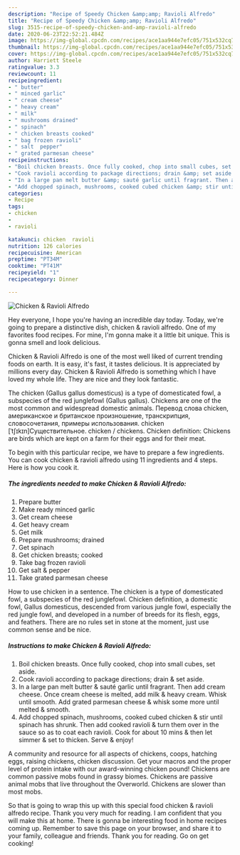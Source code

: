 ```yaml
---
description: "Recipe of Speedy Chicken &amp;amp; Ravioli Alfredo"
title: "Recipe of Speedy Chicken &amp;amp; Ravioli Alfredo"
slug: 3515-recipe-of-speedy-chicken-and-amp-ravioli-alfredo
date: 2020-06-23T22:52:21.484Z
image: https://img-global.cpcdn.com/recipes/ace1aa944e7efc05/751x532cq70/chicken-ravioli-alfredo-recipe-main-photo.jpg
thumbnail: https://img-global.cpcdn.com/recipes/ace1aa944e7efc05/751x532cq70/chicken-ravioli-alfredo-recipe-main-photo.jpg
cover: https://img-global.cpcdn.com/recipes/ace1aa944e7efc05/751x532cq70/chicken-ravioli-alfredo-recipe-main-photo.jpg
author: Harriett Steele
ratingvalue: 3.3
reviewcount: 11
recipeingredient:
- " butter"
- " minced garlic"
- " cream cheese"
- " heavy cream"
- " milk"
- " mushrooms drained"
- " spinach"
- " chicken breasts cooked"
- " bag frozen ravioli"
- " salt  pepper"
- " grated parmesan cheese"
recipeinstructions:
- "Boil chicken breasts. Once fully cooked, chop into small cubes, set aside."
- "Cook ravioli according to package directions; drain &amp; set aside."
- "In a large pan melt butter &amp; sauté garlic until fragrant. Then add cream cheese. Once cream cheese is melted, add milk &amp; heavy cream. Whisk until smooth. Add grated parmesan cheese &amp; whisk some more until melted &amp; smooth."
- "Add chopped spinach, mushrooms, cooked cubed chicken &amp; stir until spinach has shrunk. Then add cooked ravioli &amp; turn them over in the sauce so as to coat each ravioli. Cook for about 10 mins &amp; then let simmer &amp; set to thicken. Serve &amp; enjoy!"
categories:
- Recipe
tags:
- chicken
- 
- ravioli

katakunci: chicken  ravioli 
nutrition: 126 calories
recipecuisine: American
preptime: "PT34M"
cooktime: "PT41M"
recipeyield: "1"
recipecategory: Dinner

---
```



![Chicken &amp; Ravioli Alfredo](https://img-global.cpcdn.com/recipes/ace1aa944e7efc05/751x532cq70/chicken-ravioli-alfredo-recipe-main-photo.jpg)

Hey everyone, I hope you're having an incredible day today. Today, we're going to prepare a distinctive dish, chicken &amp; ravioli alfredo. One of my favorites food recipes. For mine, I'm gonna make it a little bit unique. This is gonna smell and look delicious.

Chicken &amp; Ravioli Alfredo is one of the most well liked of current trending foods on earth. It is easy, it's fast, it tastes delicious. It is appreciated by millions every day. Chicken &amp; Ravioli Alfredo is something which I have loved my whole life. They are nice and they look fantastic.

The chicken (Gallus gallus domesticus) is a type of domesticated fowl, a subspecies of the red junglefowl (Gallus gallus). Chickens are one of the most common and widespread domestic animals. Перевод слова chicken, американское и британское произношение, транскрипция, словосочетания, примеры использования. chicken [ˈtʃɪkɪn]Существительное. chicken / chickens. Chicken definition: Chickens are birds which are kept on a farm for their eggs and for their meat.


To begin with this particular recipe, we have to prepare a few ingredients. You can cook chicken &amp; ravioli alfredo using 11 ingredients and 4 steps. Here is how you cook it.

<!--inarticleads1-->

##### The ingredients needed to make Chicken &amp; Ravioli Alfredo:

1. Prepare  butter
1. Make ready  minced garlic
1. Get  cream cheese
1. Get  heavy cream
1. Get  milk
1. Prepare  mushrooms; drained
1. Get  spinach
1. Get  chicken breasts; cooked
1. Take  bag frozen ravioli
1. Get  salt &amp; pepper
1. Take  grated parmesan cheese


How to use chicken in a sentence. The chicken is a type of domesticated fowl, a subspecies of the red junglefowl. Chicken definition, a domestic fowl, Gallus domesticus, descended from various jungle fowl, especially the red jungle fowl, and developed in a number of breeds for its flesh, eggs, and feathers. There are no rules set in stone at the moment, just use common sense and be nice. 

<!--inarticleads2-->

##### Instructions to make Chicken &amp; Ravioli Alfredo:

1. Boil chicken breasts. Once fully cooked, chop into small cubes, set aside.
1. Cook ravioli according to package directions; drain &amp; set aside.
1. In a large pan melt butter &amp; sauté garlic until fragrant. Then add cream cheese. Once cream cheese is melted, add milk &amp; heavy cream. Whisk until smooth. Add grated parmesan cheese &amp; whisk some more until melted &amp; smooth.
1. Add chopped spinach, mushrooms, cooked cubed chicken &amp; stir until spinach has shrunk. Then add cooked ravioli &amp; turn them over in the sauce so as to coat each ravioli. Cook for about 10 mins &amp; then let simmer &amp; set to thicken. Serve &amp; enjoy!


A community and resource for all aspects of chickens, coops, hatching eggs, raising chickens, chicken discussion. Get your macros and the proper level of protein intake with our award-winning chicken pound! Chickens are common passive mobs found in grassy biomes. Chickens are passive animal mobs that live throughout the Overworld. Chickens are slower than most mobs. 

So that is going to wrap this up with this special food chicken &amp; ravioli alfredo recipe. Thank you very much for reading. I am confident that you will make this at home. There is gonna be interesting food in home recipes coming up. Remember to save this page on your browser, and share it to your family, colleague and friends. Thank you for reading. Go on get cooking!
